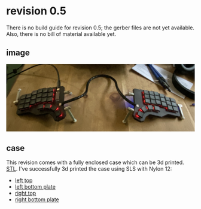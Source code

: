 # revision 0.5

There is no build guide for revision 0.5; the gerber files are not yet available.
Also, there is no bill of material available yet.

## image

![left-right](./ganymede-v0.5.jpg)

## case

This revision comes with a fully enclosed case which can be 3d printed. [STL](./case/v0.1.zip).
I've successfully 3d printed the case using SLS with Nylon 12:

- [left top](./case/left-top.stl)
- [left bottom plate](./case/left-bottom.stl)
- [right top](./case/right-top.stl)
- [right bottom plate](./case/right-bottom.stl)
